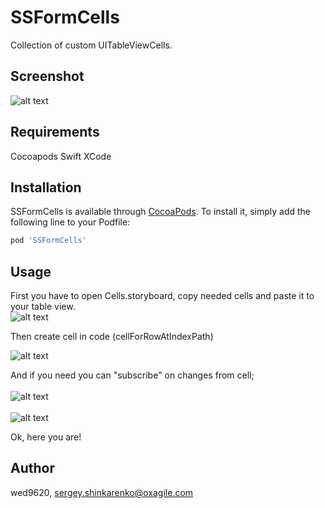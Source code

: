 # SSFormCells
Collection of custom UITableViewCells.

## Screenshot

![alt text](https://image.ibb.co/jVy0vy/Screen_Shot_2018_05_29_at_1_01_47_PM.png)<br />

## Requirements
Cocoapods
Swift
XCode

## Installation

SSFormCells is available through [CocoaPods](https://cocoapods.org). To install
it, simply add the following line to your Podfile:

```ruby
pod 'SSFormCells'
```

## Usage

First you have to open Cells.storyboard, copy needed cells and paste it to your table view.<br />
![alt text](https://image.ibb.co/imisay/Screen_Shot_2018_05_29_at_12_43_19_PM.png)<br />

Then create cell in code (cellForRowAtIndexPath)<br />

![alt text](https://image.ibb.co/dqJsay/Screen_Shot_2018_05_29_at_12_49_43_PM.png)<br />

And if you need you can "subscribe" on changes from cell;<br /><br />
![alt text](https://image.ibb.co/hBjn8J/Screen_Shot_2018_05_29_at_12_53_05_PM.png)<br /><br />
![alt text](https://image.ibb.co/nsHqTJ/Screen_Shot_2018_05_29_at_12_51_32_PM.png)<br />

Ok, here you are!<br />

## Author

wed9620, sergey.shinkarenko@oxagile.com
